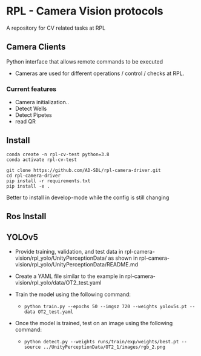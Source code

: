 # RPL - Camera Vision protocols

A repository for CV related tasks at RPL

## Camera Clients

Python interface that allows remote commands to be executed

- Cameras are used for different operations / control / checks at RPL.

### Current features
* Camera initialization..
* Detect Wells
* Detect Pipetes
* read QR

## Install

    conda create -n rpl-cv-test python=3.8
    conda activate rpl-cv-test

    git clone https://github.com/AD-SDL/rpl-camera-driver.git
    cd rpl-camera-driver
    pip install -r requirements.txt
    pip install -e .

Better to install in develop-mode while the config is still changing


## Ros Install

## YOLOv5

- Provide training, validation, and test data in rpl-camera-vision/rpl_yolo/UnityPerceptionData/ as shown in rpl-camera-vision/rpl_yolo/UnityPerceptionData/README.md

- Create a YAML file similar to the example in rpl-camera-vision/rpl_yolo/data/OT2_test.yaml

- Train the model using the following command:

  - `python train.py --epochs 50 --imgsz 720 --weights yolov5s.pt --data OT2_test.yaml`

- Once the model is trained, test on an image using the following command:

  - `python detect.py --weights runs/train/exp/weights/best.pt --source ../UnityPerceptionData/OT2_1/images/rgb_2.png`
